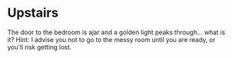 # Upstairs

The door to the bedroom is ajar and a golden light peaks through... what is it?
Hint: I advise you not to go to the messy room until you are ready, or you'll risk getting lost.
